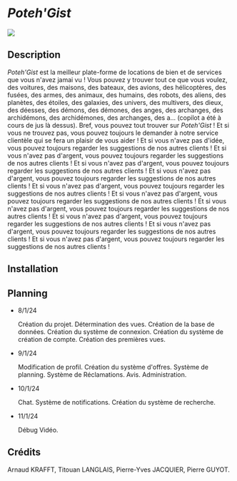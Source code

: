 # *Poteh'Gist*


![](Assets/pictureimport/SmashRebornTitre.png)

## Description

*Poteh'Gist* est la meilleur plate-forme de locations de bien et de services que vous n'avez jamai vu ! Vous pouvez y trouver tout ce que vous voulez, des voitures, des maisons, des bateaux, des avions, des hélicoptères, des fusées, des armes, des animaux, des humains, des robots, des aliens, des planètes, des étoiles, des galaxies, des univers, des multivers, des dieux, des déesses, des démons, des démones, des anges, des archanges, des archidémons, des archidémones, des archanges, des a... (copilot a été à cours de jus là dessus). Bref, vous pouvez tout trouver sur *Poteh'Gist* ! Et si vous ne trouvez pas, vous pouvez toujours le demander à notre service clientèle qui se fera un plaisir de vous aider ! Et si vous n'avez pas d'idée, vous pouvez toujours regarder les suggestions de nos autres clients ! Et si vous n'avez pas d'argent, vous pouvez toujours regarder les suggestions de nos autres clients ! Et si vous n'avez pas d'argent, vous pouvez toujours regarder les suggestions de nos autres clients ! Et si vous n'avez pas d'argent, vous pouvez toujours regarder les suggestions de nos autres clients ! Et si vous n'avez pas d'argent, vous pouvez toujours regarder les suggestions de nos autres clients ! Et si vous n'avez pas d'argent, vous pouvez toujours regarder les suggestions de nos autres clients ! Et si vous n'avez pas d'argent, vous pouvez toujours regarder les suggestions de nos autres clients ! Et si vous n'avez pas d'argent, vous pouvez toujours regarder les suggestions de nos autres clients ! Et si vous n'avez pas d'argent, vous pouvez toujours regarder les suggestions de nos autres clients ! Et si vous n'avez pas d'argent, vous pouvez toujours regarder les suggestions de nos autres clients !

## Installation

## Planning

- 8/1/24

    Création du projet.
    Détermination des vues.
    Création de la base de données.
    Création du système de connexion.
    Création du système de création de compte.
    Création des premières vues.

- 9/1/24

    Modification de profil.
    Création du système d'offres.
    Système de planning.
    Système de Réclamations.
    Avis.
    Administration.

- 10/1/24

    Chat.
    Système de notifications.
    Création du système de recherche.

- 11/1/24

    Débug
    Vidéo.

## Crédits

Arnaud KRAFFT, Titouan LANGLAIS, Pierre-Yves JACQUIER, Pierre GUYOT.
